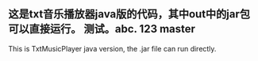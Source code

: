 这是txt音乐播放器java版的代码，其中out中的jar包可以直接运行。
测试。abc.
123
master
------------------------------------------------------------------
This is TxtMusicPlayer java version, the .jar file can run directly.
